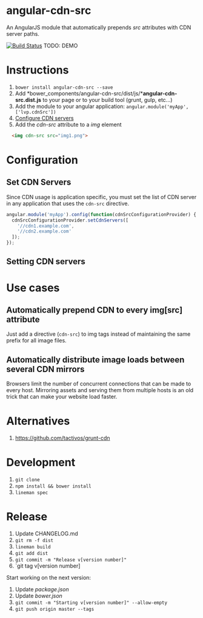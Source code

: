 # angular-cdn-src
An AngularJS module that automatically prepends *src* attributes with CDN server paths.

[![Build Status](https://circleci.com/gh/levpolevoy/angular-cdn-src.png)](https://circleci.com/gh/levpolevoy/angular-cdn-src)
TODO: DEMO

# Instructions

1. `bower install angular-cdn-src --save`
2. Add *bower_components/angular-cdn-src/dist/js/***angular-cdn-src.dist.js** to your page or to your build tool (grunt, gulp, etc...)
3. Add the module to your angular application: `angular.module('myApp', ['lvp.cdnSrc'])`
4. [Configure CDN servers](#configure-cdn-servers)
5. Add the *cdn-src* attribute to a *img* element
```html
  <img cdn-src src="img1.png">
```

# Configuration

## <a name="configure-cdn-servers"></a>Set CDN Servers

Since CDN usage is application specific, you must set the list of CDN server in any application that uses the `cdn-src` directive.

```javascript
angular.module('myApp').config(function(cdnSrcConfigurationProvider) {
  cdnSrcConfigurationProvider.setCdnServers([
    '//cdn1.example.com', 
    '//cdn2.example.com'
  ]);
});
```
## Setting CDN servers

# Use cases

## Automatically prepend CDN to every img[src] attribute

Just add a directive (`cdn-src`) to img tags instead of maintaining the same prefix for all image files.

## Automatically distribute image loads between several CDN mirrors

Browsers limit the number of concurrent connections that can be made to every host. Mirroring assets and serving
them from multiple hosts is an old trick that can make your website load faster.

# Alternatives

1. https://github.com/tactivos/grunt-cdn

# Development

1. `git clone `
2. `npm install && bower install`
3. `lineman spec`

# Release

1. Update CHANGELOG.md
2. `git rm -f dist`
3. `lineman build`
4. `git add dist`
5. `git commit -m "Release v[version number]"`
6. `git tag v[version number]

Start working on the next version:
1. Update *package.json*
2. Update *bower.json*
5. `git commit -m "Starting v[version number]" --allow-empty`
6. `git push origin master --tags`
